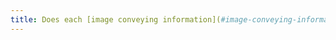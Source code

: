 ```yaml
---
title: Does each [image conveying information](#image-conveying-information) have, if necessary, a [detailed description](#detailed-description-image)?
---
```

